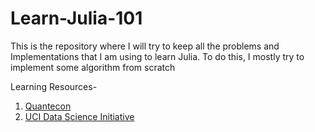 # Learn-Julia-101
This is the repository where I will try to keep all the problems and Implementations that I am using to learn Julia.
To do this, I mostly try to implement some algorithm from scratch

Learning Resources-
1. [Quantecon](https://julia.quantecon.org/getting_started_julia)
2. [UCI Data Science Initiative](ucidatascienceinitiative.github.io/IntroToJulia/)
